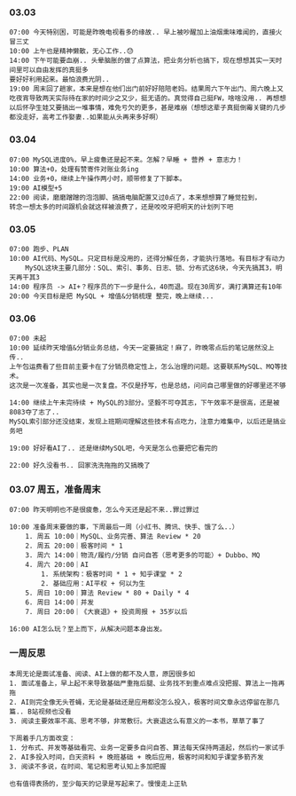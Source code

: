 
### 03.03

	07:00 今天特别困，可能是昨晚电视看多的缘故.. 早上被吵醒加上油烟熏味难闻的，直接火冒三丈
	10:00 上午也是精神懒散，无心工作..😓
	14:00 下午可能要血崩.. 头晕脑胀的做了点算法，把业务分析也搞下，现在想想其实一天时间里可以自由发挥的真挺多
	要好好利用起来。最怕浪费光阴..
	19:00 周末回了趟家，本来是想在他们出门前好好陪陪老妈。结果周六下午出门、周六晚上又吃夜宵导致两天实际待在家的时间少之又少，挺无语的。真觉得自己挺FW，啥啥没用.. 再想想以后怀孕生娃又要搞出一堆事情，难免亏欠的更多，甚是难崩（想想这辈子真挺倒霉关键的几步都没走好，高考工作娶妻..如果能从头再来多好啊）


### 03.04

	07:00 MySQL进度0%，早上疲惫还是起不来。怎解？早睡 + 营养 + 意志力！
	10:00 算法+0，处理有赞寄件对账业务ing
	14:00 业务+0，继续上午操作两小时，顺带修复了下脚本。
	19:00 AI模型+5
	22:00 阅读，磨磨蹭蹭的泡泡脚、搞搞电脑配置又过0点了，本来想想算了睡觉拉到，
	转念一想太多的时间跟机会就这样被浪费了，还是咬咬牙把明天的计划列下吧


### 03.05

	07:00 跑步、PLAN
	10:00 AI代码、MySQL。只定目标是没用的，还得分解任务，才能执行落地。有目标才有动力
		MySQL这块主要几部分：SQL、索引、事务、日志、锁、分布式这6块，今天先搞其3，明天再干其3
	14:00 程序员 -> AI+？程序员的下一步是什么，40而退。现在30周岁，满打满算还有10年
	20:00 今天目标是把 MySQL + 增值&分销梳理 整完，晚上继续... 


### 03.06

	07:00 未起
	10:00 延续昨天增值&分销业务总结，今天一定要搞定！麻了，昨晚零点后的笔记居然没上传..
	上午包运费看了些目前主要卡在了分销员稳定性上，怎么治理的问题。这要联系MySQL、MQ等技术。
	这次是一次准备，其实也是一次复盘。不仅是抒写，也是总结，问问自己哪里做的好哪里还不够
	
	14:00 继续上午未完待续 + MySQL的3部分。坚毅不可夺其志，下午效率不是很高，还是被8083夺了志了.. 
	MySQL索引部分还没结束，发现上班期间理解这些技术有点吃力，注意力难集中，以后还是搞业务吧
	
	19:00 好好看AI了.. 还是继续MySQL吧，今天是怎么也要把它看完的
	
	22:00 好久没看书.. 回家洗洗拖拖的又搞晚了


### 03.07 周五，准备周末

	07:00 昨天明明也不是很疲惫，怎么今天还是起不来..罪过罪过
	
	10:00 准备周末要做的事，下周最后一周（小红书、腾讯、快手、饿了么..）
		1. 周五 10:00｜MySQL、业务完善、算法 Review * 20
		2. 周五 20:00｜极客时间 * 1
		3. 周六 14:00｜物流/履约/分销 自问自答（思考更多的可能）+ Dubbo、MQ
		4. 周六 20:00｜AI
			1. 系统架构：极客时间 * 1 + 知乎课堂 * 2
			2. 基础应用：AI平权 + 何以为生
		5. 周日 10:00｜算法 Review * 80 + Daily * 4
		6. 周日 14:00｜并发
		7. 周日 20:00｜《大衰退》+ 投资周报 + 35岁以后
	
	16:00 AI怎么玩？至上而下，从解决问题本身出发。



### 一周反思

	本周无论是面试准备、阅读、AI上做的都不及人意，原因很多如
	1. 面试准备上，早上起不来导致基础严重拖后腿、业务找不到重点难点没把握、算法上一拖再拖
	2. AI则完全像无头苍蝇，无论是基础还是应用都没怎么投入，极客时间文章永远停留在那几篇.. B站视频也没看
	3. 阅读主要效率不高、思考不够，非常敷衍。大衰退这么有意义的一本书，草草了事了
	
	下周着手几方面改变：
	1. 分布式、并发等基础看完、业务一定要多自问自答、算法每天保持两道起，然后约一家试手
	2. AI多投入时间，白天资料 + 晚班基础 + 晚后应用，极客时间和知乎课堂多箭齐发
	3. 阅读不多说，在时间、笔记和思考认知上多加把握
	
	也有值得表扬的，至少每天的记录是写起来了。慢慢走上正轨

